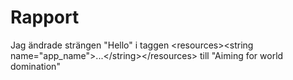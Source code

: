 
# Rapport



Jag ändrade strängen "Hello" i taggen 
&lt;resources&gt;&lt;string name="app_name"&gt;...&lt;/string>&lt;/resources>
till "Aiming for world domination"
